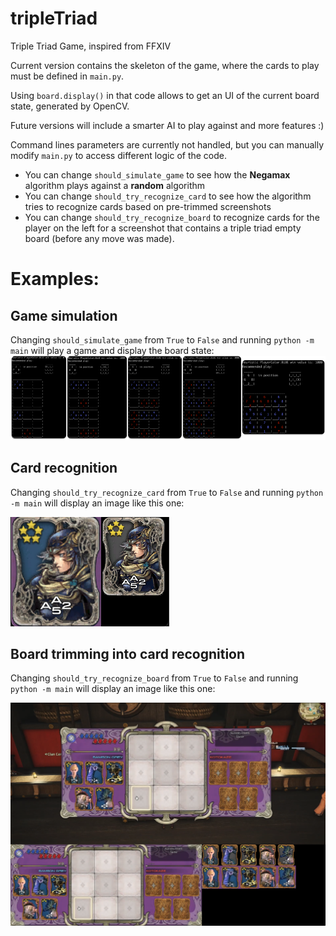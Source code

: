 # tripleTriad
Triple Triad Game, inspired from FFXIV

Current version contains the skeleton of the game, where the cards to play must be defined in ```main.py```.

Using ```board.display()``` in that code allows to get an UI of the current board state, generated by OpenCV.

Future versions will include a smarter AI to play against and more features :)

Command lines parameters are currently not handled, but you can manually modify `main.py` to access different logic of the code.
- You can change `should_simulate_game` to see how the **Negamax** algorithm plays against a **random** algorithm
- You can change `should_try_recognize_card` to see how the algorithm tries to recognize cards based on pre-trimmed screenshots
- You can change `should_try_recognize_board` to recognize cards for the player on the left for a screenshot that contains a triple triad empty board (before any move was made).

# Examples:
## Game simulation
Changing `should_simulate_game` from `True` to `False` and running `python -m main` will play a game and display the board state:
![](assets/examples/should_simulate_game.png)


## Card recognition
Changing `should_try_recognize_card` from `True` to `False` and running `python -m main` will display an image like this one:

![](assets/examples/should_try_recognize_card.png)


## Board trimming into card recognition
Changing `should_try_recognize_board` from `True` to `False` and running `python -m main` will display an image like this one:

 ![](assets/examples/should_try_recognize_board.png)
